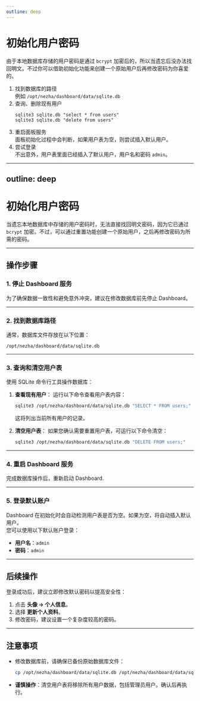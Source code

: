```yaml
---
outline: deep
---
```


# 初始化用户密码

由于本地数据库存储的用户密码是通过 `bcrypt` 加密后的，所以当遗忘后没办法找回明文。不过你可以借助初始化功能来创建一个原始用户后再修改密码为你喜爱的。


1. 找到数据库的路径  
例如  `/opt/nezha/dashboard/data/sqlite.db`
2. 查询、删除现有用户
    ```shell
    sqlite3 sqlite.db "select * from users"
    sqlite3 sqlite.db "delete from users"
    ```
3. 重启面板服务  
面板初始化过程中会判断，如果用户表为空，则尝试插入默认用户。
4. 尝试登录  
不出意外，用户表里面已经插入了默认用户，用户名和密码 `admin`。

---
outline: deep
---

# 初始化用户密码

当遗忘本地数据库中存储的用户密码时，无法直接找回明文密码，因为它已通过 `bcrypt` 加密。不过，可以通过重置功能创建一个原始用户，之后再修改密码为所需的密码。

---

## 操作步骤

### 1. 停止 Dashboard 服务

为了确保数据一致性和避免意外冲突，建议在修改数据库前先停止 Dashboard。

---

### 2. 找到数据库路径

通常，数据库文件存放在以下位置：  
```plaintext
/opt/nezha/dashboard/data/sqlite.db
```

---

### 3. 查询和清空用户表

使用 SQLite 命令行工具操作数据库：

1. **查看现有用户**：
   运行以下命令查看用户表内容：
   ```bash
   sqlite3 /opt/nezha/dashboard/data/sqlite.db "SELECT * FROM users;"
   ```
   这将列出当前所有用户的记录。

2. **清空用户表**：
   如果您确认需要重置用户表，可运行以下命令清空：
   ```bash
   sqlite3 /opt/nezha/dashboard/data/sqlite.db "DELETE FROM users;"
   ```

---

### 4. 重启 Dashboard 服务

完成数据库操作后，重新启动 Dashboard.

---

### 5. 登录默认账户

Dashboard 在初始化时会自动检测用户表是否为空。如果为空，将自动插入默认用户。  
您可以使用以下默认账户登录：
- **用户名**：`admin`
- **密码**：`admin`

---

## 后续操作

登录成功后，建议立即修改默认密码以提高安全性：
1. 点击 **头像 → 个人信息**。
2. 选择 **更新个人资料**。
3. 修改密码，建议设置一个复杂度较高的密码。

---

## 注意事项

- 修改数据库前，请确保已备份原始数据库文件：
  ```bash
  cp /opt/nezha/dashboard/data/sqlite.db /opt/nezha/dashboard/data/sqlite.db.bak
  ```
- **谨慎操作**：清空用户表将移除所有用户数据，包括管理员用户。确认后再执行。
